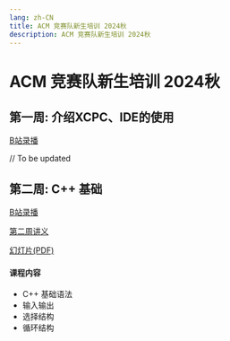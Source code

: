 ```yaml
---
lang: zh-CN
title: ACM 竞赛队新生培训 2024秋
description: ACM 竞赛队新生培训 2024秋
---
```


# ACM 竞赛队新生培训 2024秋

## 第一周: 介绍XCPC、IDE的使用 <Badge type="tip" text="@天目湖B8-119 Sep 22 19:00-20:00" />

[B站录播](https://www.bilibili.com/video/BV153sQe9EFb)

// To be updated

## 第二周: C++ 基础 <Badge type="tip" text="@天目湖B8-119 Sep 26 19:00-20:00" />

[B站录播](https://www.bilibili.com/video/BV1e7xEeeERp)

[第二周讲义](./week2/)

[幻灯片(PDF)](./week2.pdf)

#### 课程内容

- C++ 基础语法
- 输入输出
- 选择结构
- 循环结构






